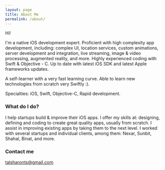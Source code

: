 ```yaml
---
layout: page
title: About Me
permalink: /about/
---
```


Hi!

I'm a native iOS development expert. Proficient with high complexity app development, including: complex UI, location services, custom animations, server development and integration, live streaming, image & video processing, augmented reality, and more. Highly experienced coding with Swift & Objective - C. Up to date with latest iOS SDK and latest Apple frameworks updates.

A self-learner with a very fast learning curve. Able to learn new technologies from scratch very Swiftly :).

Specialties: iOS, Swift, Objective-C, Rapid development. 

### What do I do?

I help startups build & improve their iOS apps. I offer my skills at: designing, defining and coding to create great quality apps, usually from scratch. I assist in improving existing apps by taking them to the next level. I worked with several startups and individual clients, among them: Nexar, Sunbit, Shahal, Binat, and more.

### Contact me

[talsharonts@gmail.com](mailto:talsharonts@gmail.com)
